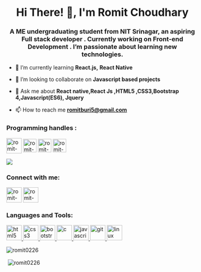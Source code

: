 <h1 align="center">Hi There! 👋, I'm Romit Choudhary</h1>
<h3 align="center">A ME undergraduating student from NIT Srinagar, an aspiring Full stack developer . Currently working on Front-end Development . I’m passionate about learning new technologies.</h3>



<!--- 🔭 I’m currently working on [](https://github.com/naina25/SimonGame)-->

- 🌱 I’m currently learning **React.js,** **React Native**

- 👯 I’m looking to collaborate on **Javascript based projects**

- 💬 Ask me about **React native,React Js ,HTML5 ,CSS3,Bootstrap 4,Javascript(ES6), Jquery**

- 📫 How to reach me **romitburi5@gmail.com**


 <h3 align="left"> Programming handles :</h3>
  <a href="https://www.hackerrank.com/romit0226" target="blank"><img align="center"   src=https://upload.wikimedia.org/wikipedia/commons/thumb/6/65/HackerRank_logo.png/768px-HackerRank_logo.png alt="romit-choudhary-810794165" height="40" width="40" /></a>
<a href="https://www.codechef.com/users/romit0226" target="blank"><img align="center"  src=https://lh3.googleusercontent.com/xM-xpo2304QX11xputm_cILYJCBshgGgYtVEP7q5HS9NFXNvQo6-BJHmi2lzEXC8dStqHHHn0TMT197IJJJ7St4bitI=s1080 alt="romit-choudhary-810794165" height="35" width="35" /></a>
 <a href="https://www.hackerearth.com/@romit14" target="blank"><img align="center"   src=https://upload.wikimedia.org/wikipedia/commons/thumb/e/e8/HackerEarth_logo.png/220px-HackerEarth_logo.png alt="romit-choudhary-810794165" height="35" width="35" /></a>
 <a href="https://leetcode.com/romitburi5/" target="blank"><img align="center"   src=https://upload.wikimedia.org/wikipedia/commons/1/19/LeetCode_logo_black.png alt="romit-choudhary-810794165" height="35" width="35" /></a>
 

<!-- ![Leetcode Stats](https://leetcard.jacoblin.cool/romitburi5?ext=activity) -->
![](https://leetcard.jacoblin.cool/romitburi5?theme=unicorn)
<!-- ![](https://leetcard.jacoblin.cool/jacoblincool?theme=light,unicorn) -->
<p align="left">
<h3 align="left">Connect with me:</h3>
<a href="https://linkedin.com/in/romit-choudhary-810794165/" target="blank"><img align="center"  src="https://img.icons8.com/dusk/64/000000/linkedin.png" alt="romit-choudhary-810794165" height="40" width="40" /></a>
<a href="https://twitter.com/RomitChoudhary8" target="blank"><img align="center"   src="https://img.icons8.com/plasticine/64/000000/twitter--v2.png" alt="romit-choudhary-810794165" height="40" width="40" /></a>

</p>

<h3 align="left">Languages and Tools:</h3>
<p align="left"><a href="https://www.w3.org/html/" target="_blank"> <img src="https://img.icons8.com/nolan/64/html-5.png" alt="html5" width="40" height="40"/> </a><a href="https://www.w3schools.com/css/" target="_blank"> <img src="https://img.icons8.com/dusk/64/000000/css3.png" alt="css3" width="40" height="40"/> </a> <a href="https://getbootstrap.com" target="_blank"> <img src="https://img.icons8.com/color/48/000000/bootstrap.png" alt="bootstrap" width="40" height="40"/> </a> <a href="https://www.cprogramming.com/" target="_blank"> <img src="https://img.icons8.com/color/48/000000/c-plus-plus-logo.png" alt="c" width="40" height="40"/> </a><a href="https://developer.mozilla.org/en-US/docs/Web/JavaScript" target="_blank"> <img src="https://img.icons8.com/dusk/64/000000/javascript.png" alt="javascript" width="40" height="40"/> </a> <a href="https://git-scm.com/" target="_blank"> <img src="https://www.vectorlogo.zone/logos/git-scm/git-scm-icon.svg" alt="git" width="40" height="40"/> </a> <a href="https://www.linux.org/" target="_blank"> <img src="https://img.icons8.com/dusk/64/000000/linux.png" alt="linux" width="40" height="40"/> </a> </p>

<p><img align="left" src="https://github-readme-stats.vercel.app/api/top-langs/?username=romit0226&layout=compact&theme=nightowl" alt="romit0226" /></p>
<br \>
<p>&nbsp;<img align="center" src="https://github-readme-stats.vercel.app/api?username=romit0226&show_icons=true&theme=nightowl" alt="romit0226" /></p>
